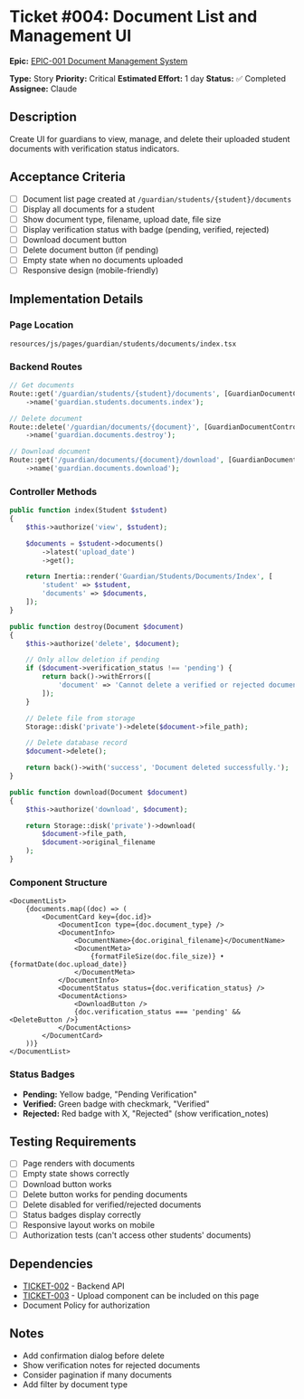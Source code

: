 # Ticket #004: Document List and Management UI

**Epic:** [EPIC-001 Document Management System](./EPIC-001-document-management-system.md)

**Type:** Story
**Priority:** Critical
**Estimated Effort:** 1 day
**Status:** ✅ Completed
**Assignee:** Claude

## Description

Create UI for guardians to view, manage, and delete their uploaded student documents with verification status indicators.

## Acceptance Criteria

- [ ] Document list page created at `/guardian/students/{student}/documents`
- [ ] Display all documents for a student
- [ ] Show document type, filename, upload date, file size
- [ ] Display verification status with badge (pending, verified, rejected)
- [ ] Download document button
- [ ] Delete document button (if pending)
- [ ] Empty state when no documents uploaded
- [ ] Responsive design (mobile-friendly)

## Implementation Details

### Page Location

`resources/js/pages/guardian/students/documents/index.tsx`

### Backend Routes

```php
// Get documents
Route::get('/guardian/students/{student}/documents', [GuardianDocumentController::class, 'index'])
    ->name('guardian.students.documents.index');

// Delete document
Route::delete('/guardian/documents/{document}', [GuardianDocumentController::class, 'destroy'])
    ->name('guardian.documents.destroy');

// Download document
Route::get('/guardian/documents/{document}/download', [GuardianDocumentController::class, 'download'])
    ->name('guardian.documents.download');
```

### Controller Methods

```php
public function index(Student $student)
{
    $this->authorize('view', $student);

    $documents = $student->documents()
        ->latest('upload_date')
        ->get();

    return Inertia::render('Guardian/Students/Documents/Index', [
        'student' => $student,
        'documents' => $documents,
    ]);
}

public function destroy(Document $document)
{
    $this->authorize('delete', $document);

    // Only allow deletion if pending
    if ($document->verification_status !== 'pending') {
        return back()->withErrors([
            'document' => 'Cannot delete a verified or rejected document.',
        ]);
    }

    // Delete file from storage
    Storage::disk('private')->delete($document->file_path);

    // Delete database record
    $document->delete();

    return back()->with('success', 'Document deleted successfully.');
}

public function download(Document $document)
{
    $this->authorize('download', $document);

    return Storage::disk('private')->download(
        $document->file_path,
        $document->original_filename
    );
}
```

### Component Structure

```tsx
<DocumentList>
    {documents.map((doc) => (
        <DocumentCard key={doc.id}>
            <DocumentIcon type={doc.document_type} />
            <DocumentInfo>
                <DocumentName>{doc.original_filename}</DocumentName>
                <DocumentMeta>
                    {formatFileSize(doc.file_size)} • {formatDate(doc.upload_date)}
                </DocumentMeta>
            </DocumentInfo>
            <DocumentStatus status={doc.verification_status} />
            <DocumentActions>
                <DownloadButton />
                {doc.verification_status === 'pending' && <DeleteButton />}
            </DocumentActions>
        </DocumentCard>
    ))}
</DocumentList>
```

### Status Badges

- **Pending:** Yellow badge, "Pending Verification"
- **Verified:** Green badge with checkmark, "Verified"
- **Rejected:** Red badge with X, "Rejected" (show verification_notes)

## Testing Requirements

- [ ] Page renders with documents
- [ ] Empty state shows correctly
- [ ] Download button works
- [ ] Delete button works for pending documents
- [ ] Delete disabled for verified/rejected documents
- [ ] Status badges display correctly
- [ ] Responsive layout works on mobile
- [ ] Authorization tests (can't access other students' documents)

## Dependencies

- [TICKET-002](./TICKET-002-implement-document-upload-backend.md) - Backend API
- [TICKET-003](./TICKET-003-build-document-upload-ui.md) - Upload component can be included on this page
- Document Policy for authorization

## Notes

- Add confirmation dialog before delete
- Show verification notes for rejected documents
- Consider pagination if many documents
- Add filter by document type
